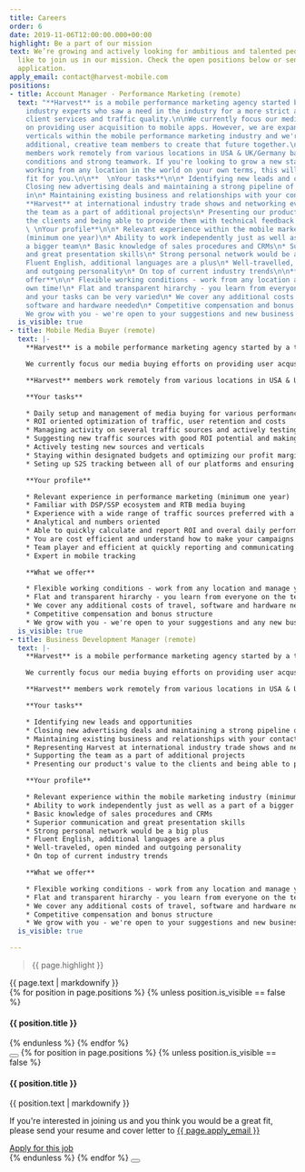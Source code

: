 ```yaml
---
title: Careers
order: 6
date: 2019-11-06T12:00:00.000+00:00
highlight: Be a part of our mission
text: We’re growing and actively looking for ambitious and talented people who would
  like to join us in our mission. Check the open positions below or send us an unsolicited
  application.
apply_email: contact@harvest-mobile.com
positions:
- title: Account Manager - Performance Marketing (remote)
  text: "**Harvest** is a mobile performance marketing agency started by a team of
    industry experts who saw a need in the industry for a more strict approach to
    client services and traffic quality.\n\nWe currently focus our media buying efforts
    on providing user acquisition to mobile apps. However, we are expanding into new
    verticals within the mobile performance marketing industry and we're looking for
    additional, creative team members to create that future together.\n\n**Harvest**
    members work remotely from various locations in USA & UK/Germany based on flexible
    conditions and strong teamwork. If you're looking to grow a new startup while
    working from any location in the world on your own terms, this will be a great
    fit for you.\n\n**  \nYour tasks**\n\n* Identifying new leads and opportunities\n*
    Closing new advertising deals and maintaining a strong pipeline of accounts coming
    in\n* Maintaining existing business and relationships with your contacts\n* Representing
    **Harvest** at international industry trade shows and networking events\n* Supporting
    the team as a part of additional projects\n* Presenting our product's value to
    the clients and being able to provide them with technical feedback when requested\n\n**
    \ \nYour profile**\n\n* Relevant experience within the mobile marketing industry
    (minimum one year)\n* Ability to work independently just as well as a part of
    a bigger team\n* Basic knowledge of sales procedures and CRMs\n* Superior communication
    and great presentation skills\n* Strong personal network would be a big plus\n*
    Fluent English, additional languages are a plus\n* Well-travelled, open minded
    and outgoing personality\n* On top of current industry trends\n\n**  \nWhat we
    offer**\n\n* Flexible working conditions - work from any location and manage your
    own time!\n* Flat and transparent hirarchy - you learn from everyone on the team
    and your tasks can be very varied\n* We cover any additional costs of travel,
    software and hardware needed\n* Competitive compensation and bonus structure\n*
    We grow with you - we're open to your suggestions and new business ideas"
  is_visible: true
- title: Mobile Media Buyer (remote)
  text: |-
    **Harvest** is a mobile performance marketing agency started by a team of industry experts who saw a need in the industry for a more strict approach to client services and traffic quality.

    We currently focus our media buying efforts on providing user acqusition to mobile apps. However, we are expanding into new verticals within the mobile performance marketing industry and we're looking for additional, creative team members to create that future together.

    **Harvest** members work remotely from various locations in USA & UK/Germany based on flexible conditions and strong teamwork. If you're looking to grow a new startup while working from any location in the world on your own terms, this will be a great fit for you.

    **Your tasks**

    * Daily setup and management of media buying for various performance marketing campaigns
    * ROI oriented optimization of traffic, user retention and costs
    * Managing activity on several traffic sources and actively testing new ones on CPC/CPM model
    * Suggesting new traffic sources with good ROI potential and making sure it meets the demand of our clients
    * Actively testing new sources and verticals
    * Staying within designated budgets and optimizing our profit margin
    * Seting up S2S tracking between all of our platforms and ensuring that all data is gathered correctly

    **Your profile**

    * Relevant experience in performance marketing (minimum one year)
    * Familiar with DSP/SSP ecosystem and RTB media buying
    * Experience with a wide range of traffic sources preferred with a focus on display, video, native and similar
    * Analytical and numbers oriented
    * Able to quickly calculate and report ROI and overal daily performance. Well organized
    * You are cost efficient and understand how to make your campaigns profitable
    * Team player and efficient at quickly reporting and communicating status of each campaign
    * Expert in mobile tracking

    **What we offer**

    * Flexible working conditions - work from any location and manage your own time!
    * Flat and transparent hirarchy - you learn from everyone on the team and your tasks can be very varied
    * We cover any additional costs of travel, software and hardware needed
    * Competitive compensation and bonus structure
    * We grow with you - we're open to your suggestions and any new business ideas
  is_visible: true
- title: Business Development Manager (remote)
  text: |-
    **Harvest** is a mobile performance marketing agency started by a team of industry experts who saw a need in the industry for a more strict approach to client services and traffic quality.

    We currently focus our media buying efforts on providing user acqusition to mobile apps. However, we are expanding into new verticals within the mobile performance marketing industry and we're looking for additional, creative team members to create that future together.

    **Harvest** members work remotely from various locations in USA & UK/Germany based on flexible conditions and strong teamwork. If you're looking to grow a new startup while working from any location in the world on your own terms, this will be a great fit for you.

    **Your tasks**

    * Identifying new leads and opportunities
    * Closing new advertising deals and maintaining a strong pipeline of accounts coming in
    * Maintaining existing business and relationships with your contacts
    * Representing Harvest at international industry trade shows and networking events
    * Supporting the team as a part of additional projects
    * Presenting our product's value to the clients and being able to provide them with technical feedback when requested

    **Your profile**

    * Relevant experience within the mobile marketing industry (minimum one year)
    * Ability to work independently just as well as a part of a bigger team
    * Basic knowledge of sales procedures and CRMs
    * Superior communication and great presentation skills
    * Strong personal network would be a big plus
    * Fluent English, additional languages are a plus
    * Well-traveled, open minded and outgoing personality
    * On top of current industry trends

    **What we offer**

    * Flexible working conditions - work from any location and manage your own time!
    * Flat and transparent hirarchy - you learn from everyone on the team and your tasks can be very varied
    * We cover any additional costs of travel, software and hardware needed
    * Competitive compensation and bonus structure
    * We grow with you - we're open to your suggestions and new business ideas
  is_visible: true

---
```

<div class="row">
  <div class="col-xs-12 col-sm-6">
    <blockquote><p>{{ page.highlight }}</p></blockquote>
  </div>
  <div class="col-xs-12 col-sm-6">
    {{ page.text | markdownify }}
  </div>
</div>

<div class="positions">
  {% for position in page.positions %}
    {% unless position.is_visible == false %}
      <article data-target="{{ position.title | slugify }}" class="position u-menu-paddding">
        <h4>{{ position.title }}</h4>
      </article>
    {% endunless %}
  {% endfor %}
</div>

<div class="dialog-wrapper">
  <button class="dialog-mask"></button>
  {% for position in page.positions %}
    {% unless position.is_visible == false %}
      <div id="{{ position.title | slugify }}" class="dialog">
        <img src="{{ site.url }}/images/logo-black.svg" alt="" class="logo" />
        <h4>{{ position.title }}</h4>
        <div class="content">
          {{ position.text | markdownify }}
          <br />
          <p>If you're interested in joining us and you think you would be a great fit, please send your resume and cover letter to <a href="mailto:{{ page.apply_email }}?subject=Application for {{ position.title }}" target="_blank">{{ page.apply_email }}</a></p>
          <a href="mailto:{{ page.apply_email }}?subject=Application for {{ position.title }}" class="button button--outline" target="_blank">Apply for this job</a>
        </div>
      </div>
    {% endunless %}
  {% endfor %}
  <button class="dialog-close"></button>
</div>
